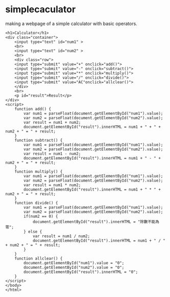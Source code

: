 # simplecaculator
making a webpage of a simple calculator with basic operators.


    
    
    <h1>Calculator</h1>
    <div class="container">
        <input type="text" id="num1" >
        <br>
        <input type="text" id="num2" >
        <br>
        <div class="row">
        <input type="submit" value="+" onclick="add()">
        <input type="submit" value="-" onclick="subtract()">
        <input type="submit" value="*" onclick="multiply()">
        <input type="submit" value="/" onclick="divide()">
        <input type="submit" value="AC"onclick="allclear()">
        </div>
        <br>
        <p id="result">Result</p>
    </div>
    <script>
        function add() {
            var num1 = parseFloat(document.getElementById("num1").value);
            var num2 = parseFloat(document.getElementById("num2").value);
            var result = num1 + num2;
            document.getElementById("result").innerHTML = num1 + " + " + num2 + " = " + result;
        }
        function subtract() {
            var num1 = parseFloat(document.getElementById("num1").value);
            var num2 = parseFloat(document.getElementById("num2").value);
            var result = num1 - num2;
            document.getElementById("result").innerHTML = num1 + " - " + num2 + " = " + result;
        }
        function multiply() {
            var num1 = parseFloat(document.getElementById("num1").value);
            var num2 = parseFloat(document.getElementById("num2").value);
            var result = num1 * num2;
            document.getElementById("result").innerHTML = num1 + " * " + num2 + " = " + result;
        }
        function divide() {
            var num1 = parseFloat(document.getElementById("num1").value);
            var num2 = parseFloat(document.getElementById("num2").value);
            if(num2 == 0) {
                document.getElementById("result").innerHTML = "除數不能為零";
            } else {
                var result = num1 / num2;
                document.getElementById("result").innerHTML = num1 + " / " + num2 + " = " + result;
            }
        }
        function allclear() {
            document.getElementById("num1").value = "0";
            document.getElementById("num2").value = "0";
            document.getElementById("result").innerHTML = "0";            
        }
    </script>
    </body>
    </html>
